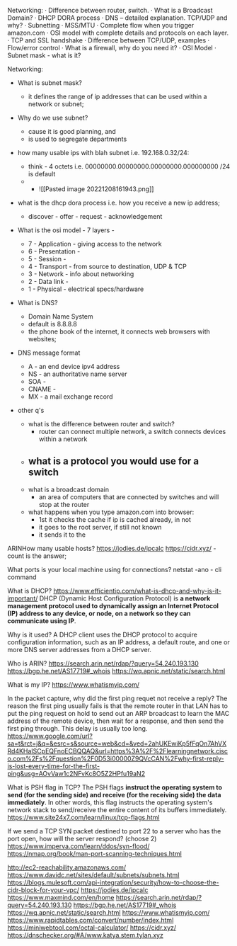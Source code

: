 Networking: 
· Difference between router, switch. 
· What is a Broadcast Domain? 
· DHCP DORA process 
· DNS – detailed explanation. TCP/UDP and why? 
· Subnetting · MSS/MTU 
· Complete flow when you trigger amazon.com 
· OSI model with complete details and protocols on each layer. 
· TCP and SSL handshake · Difference between TCP/UDP, examples 
· Flow/error control 
· What is a firewall, why do you need it? 
· OSI Model 
· Subnet mask - what is it?

 
Networking:
- What is subnet mask?
	- it defines the range of ip addresses that can be used within a network or subnet;
- Why do we use subnet? 
	- cause it is good planning, and 
	- is used to segregate departments
- how many usable ips with blah subnet i.e. 192.168.0.32/24:
	- think - 4 octets i.e. 00000000.00000000.00000000.000000000 /24 is default
	- 
		- 	![[Pasted image 20221208161943.png]]
- what is the dhcp dora process i.e. how you receive a new ip address; 
	- discover - offer - request - acknowledgement
- What is the osi model - 7 layers - 
	- 7 - Application - giving access to the network
	- 6 - Presentation - 
	- 5 - Session - 
	- 4 - Transport - from source to destination, UDP & TCP
	- 3 - Network - info about networking 
	- 2 - Data link - 
	- 1 - Physical - electrical specs/hardware
- What is DNS?
	- Domain Name System
	- default is 8.8.8.8
	- the phone book of the internet, it connects web browsers with websites;
- DNS message format
	- A - an end device ipv4 address
	- NS - an authoritative name server
	- SOA - 
	- CNAME - 
	- MX - a mail exchange record


- other q's
	- what is the difference between router and switch?
		- router can connect multiple network, a switch connects devices within a network
	- what is a protocol you would use for a switch
		- 
	- what is a broadcast domain
		- an area of computers that are connected by switches and will stop at the router
	- what happens when you type amazon.com into browser:
		- 1st it checks the cache if ip is cached already, in not
		- it goes to the root server, if still not known
		- it sends it to the 
 
 
 
 
 
 
 
 ARINHow many usable hosts?
	https://jodies.de/ipcalc
	https://cidr.xyz/ - count is the answer;


What ports is your local machine using for connections? 
	netstat -ano - cli command

What is DHCP?
	https://www.efficientip.com/what-is-dhcp-and-why-is-it-important/
	DHCP (Dynamic Host Configuration Protocol) is **a network management protocol used to dynamically assign an Internet Protocol (IP) address to any device, or node, on a network so they can communicate using IP**.

Why is it used?
	A DHCP client uses the DHCP protocol to acquire configuration information, such as an IP address, a default route, and one or more DNS server addresses from a DHCP server.

Who is ARIN? 
	https://search.arin.net/rdap/?query=54.240.193.130
	https://bgp.he.net/AS17719#_whois
	https://wq.apnic.net/static/search.html

What is my IP?
	https://www.whatismyip.com/

In the packet capture, why did the first ping requet not receive a reply?
	The reason the first ping usually fails is that the remote router in that LAN has to put the ping request on hold to send out an ARP broadcast to learn the MAC address of the remote device, then wait for a response, and then send the first ping through. This delay is usually too long.
	https://www.google.com/url?sa=t&rct=j&q=&esrc=s&source=web&cd=&ved=2ahUKEwiKp5fFqOn7AhVXRd4KHaISCpEQFnoECBQQAQ&url=https%3A%2F%2Flearningnetwork.cisco.com%2Fs%2Fquestion%2F0D53i00000Z9QVcCAN%2Fwhy-first-reply-is-lost-every-time-for-the-first-ping&usg=AOvVaw1c2NFvKc8O5Z2HPfu19aN2

What is PSH flag in TCP?
	The PSH flags **instruct the operating system to send (for the sending side) and receive (for the receiving side) the data immediately**. In other words, this flag instructs the operating system's network stack to send/receive the entire content of its buffers immediately.
	https://www.site24x7.com/learn/linux/tcp-flags.html

If we send a TCP SYN packet destined to port 22 to  a server who has the port open, how will the server respond? (choose 2)
	https://www.imperva.com/learn/ddos/syn-flood/
	https://nmap.org/book/man-port-scanning-techniques.html












http://ec2-reachability.amazonaws.com/
https://www.davidc.net/sites/default/subnets/subnets.html
https://blogs.mulesoft.com/api-integration/security/how-to-choose-the-cidr-block-for-your-vpc/
https://jodies.de/ipcalc
https://www.maxmind.com/en/home
https://search.arin.net/rdap/?query=54.240.193.130
https://bgp.he.net/AS17719#_whois
https://wq.apnic.net/static/search.html
https://www.whatismyip.com/
https://www.rapidtables.com/convert/number/index.html
https://miniwebtool.com/octal-calculator/
https://cidr.xyz/
https://dnschecker.org/#A/www.katya.stem.tylan.xyz









